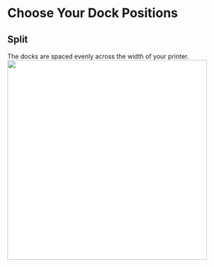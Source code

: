 # Choose Your Dock Positions
## Split
The docks are spaced evenly across the width of your printer.
<img src="/images/Voron_350_60mm_6tools_split_THREAD.svg" style="margin:0px;background-color: #FFFFFF;" width="450"/>
